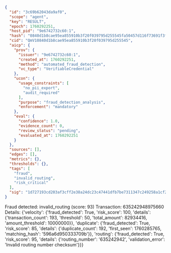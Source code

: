 ```json
{
  "id": "3c69b62043da9af0",
  "scope": "agent",
  "key": "RESULT",
  "epoch": 1760292251,
  "host_pid": "9e6742732c60:1",
  "hash": "0840d1b8cae95ea855910b3f20f039795d255545fa50457d116f73691f3f7bae",
  "cid": "QmV10840d1b8cae95ea855910b3f20f039795d255545",
  "aicp": {
    "prov": {
      "issuer": "9e6742732c60:1",
      "created_at": 1760292251,
      "method": "automated_fraud_detection",
      "vc_type": "VerifiableCredential"
    },
    "ucon": {
      "usage_constraints": [
        "no_pii_export",
        "audit_required"
      ],
      "purpose": "fraud_detection_analysis",
      "enforcement": "mandatory"
    },
    "eval": {
      "confidence": 1.0,
      "evidence_count": 0,
      "review_status": "pending",
      "evaluated_at": 1760292251
    }
  },
  "sources": [],
  "edges": [],
  "metrics": {},
  "thresholds": {},
  "tags": [
    "fraud",
    "invalid_routing",
    "risk_critical"
  ],
  "sig": "1d727193cd203af3cff2e38a24dc23c47441dfb7be7311347c249258a1cf2028"
}
```

Fraud detected: invalid_routing (score: 93)
Transaction: 635242948975660
Details: {'velocity': {'fraud_detected': True, 'risk_score': 100, 'details': {'transaction_count': 193, 'threshold': 50, 'total_amount': 82934416, 'amount_threshold': 10000000}}, 'duplicate': {'fraud_detected': True, 'risk_score': 85, 'details': {'duplicate_count': 192, 'first_seen': 1760285765, 'matching_hash': '596a6d950333709b'}}, 'routing': {'fraud_detected': True, 'risk_score': 95, 'details': {'routing_number': '635242942', 'validation_error': 'Invalid routing number checksum'}}}